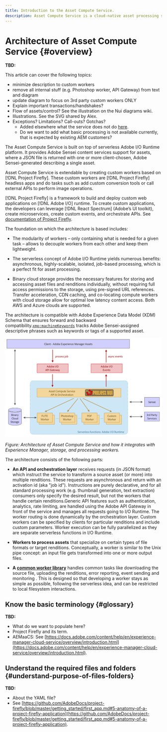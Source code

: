 ```yaml
---
title: Introduction to the Asset Compute Service.
description: Asset Compute Service is a cloud-native asset processing service that helps reduce complexity and improves scalability.
---
```


# Architecture of Asset Compute Service {#overview}

**TBD:**

This article can cover the following topics:

* minimize description to custom workers
* remove all internal stuff (e.g. Photoshop worker, API Gateway) from text and diagram
* update diagram to focus on 3rd party custom workers ONLY
* Explain important transactions/handshakes?
* Flow of assets/control? See the illustration on the Nui diagrams wiki.
* Illustrations. See the SVG shared by Alex.
* Exceptions? Limitations? Call-outs? Gotchas?
  * Added elsewhere what the service does not do [here](introduction.md#possible-use-cases-benefits).
  * Do we want to add what basic processing is not available currently, that is expected by existing AEM customers?

The Asset Compute Service is built on top of serverless Adobe I/O Runtime platform. It provides Adobe Sensei content services support for assets, where a JSON file is returned with one or more client-chosen, Adobe Sensei-generated describing a single asset.

Asset Compute Service is extendable by creating custom workers based on [!DNL Project Firefly]. These custom workers are [!DNL Project Firefly] headless apps and do tasks such as add custom conversion tools or call external APIs to perform image operations.

[!DNL Project Firefly] is a framework to build and deploy custom web applications on [!DNL Adobe I/O] runtime. To create custom applications, the developers can leverage [!DNL React Spectrum] (Adobe’s UI toolkit), create microservices, create custom events, and orchestrate APIs. See [documentation of Project Firefly](https://www.adobe.io/apis/experienceplatform/project-firefly/docs.html).

The foundation on which the architecture is based includes:

* The modularity of workers – only containing what is needed for a given task – allows to decouple workers from each other and keep them lightweight. 

* The serverless concept of Adobe I/O Runtime yields numerous benefits: asynchronous, highly-scalable, isolated, job-based processing, which is a perfect fit for asset processing. 

* Binary cloud storage provides the necessary features for storing and accessing asset files and renditions individually, without requiring full access permissions to the storage, using pre-signed URL references. Transfer acceleration, CDN caching, and co-locating compute workers with cloud storage allow for optimal low latency content access. Both AWS and Azure clouds are supported.

The architecture is compatible with Adobe Experience Data Model (XDM) Schema that ensures forward and backward compatibility.[`xmp:machineKeywords`](https://github.com/adobe/xdm/blob/master/docs/reference/assets/asset.schema.md#xmpmachinekeywords) tracks Adobe Sensei-assigned descriptive phrases such as keywords or tags of a supported asset.

![Architecture of Asset Compute Service](assets/architecture-diagram.png)

*Figure: Architecture of Asset Compute Service and how it integrates with Experience Manager, storage, and processing workers.*

The architecture consists of the following parts:

* **An API and orchestration layer** receives requests (in JSON format) which instruct the service to transform a source asset (or more) into multiple renditions. These requests are asynchronous and return with an activation id (aka "job id"). Instructions are purely declarative, and for all standard processing work (e.g. thumbnail generation, text extraction) consumers only specify the desired result, but not the workers that handle certain renditions.Generic API features such as authentication, analytics, rate limiting, are handled using the Adobe API Gateway in front of the service and manages all requests going to I/O Runtime. The worker routing is done dynamically by the orchestration layer. Custom workers can be specified by clients for particular renditions and include custom parameters. Worker execution can be fully parallelized as they are separate serverless functions in I/O Runtime.

* **Workers to process assets** that specialize on certain types of file formats or target renditions. Conceptually, a worker is similar to the Unix pipe concept: an input file gets transformed into one or more output files.

* **A [common worker library](https://github.com/adobe/asset-compute-sdk)** handles common tasks like downloading the source file, uploading the renditions, error reporting, event sending and monitoring . This is designed so that developing a worker stays as simple as possible, following the serverless idea, and can be restricted to local filesystem interactions.

<!--
An example of the JSON file is:

```json
{
    "xmp:machineKeywords": [
        {
            "value": "tree",
            "confidence": 0.8567
        },
        {
            "value": "brown",
            "confidence": 0.752
        }
    ]
}
```

-->

## Know the basic terminology {#glossary}

**TBD:**

* What do we want to populate here?
* Project Firefly and its term.
* AEMaaCS: See [https://docs.adobe.com/content/help/en/experience-manager-cloud-service/overview/introduction.html](https://docs.adobe.com/content/help/en/experience-manager-cloud-service/overview/introduction.html).

## Understand the required files and folders {#understand-purpose-of-files-folders}

**TBD:**

* About the YAML file?
* See [https://github.com/AdobeDocs/project-firefly/blob/master/getting_started/first_app.md#5-anatomy-of-a-project-firefly-application](https://github.com/AdobeDocs/project-firefly/blob/master/getting_started/first_app.md#5-anatomy-of-a-project-firefly-application).
